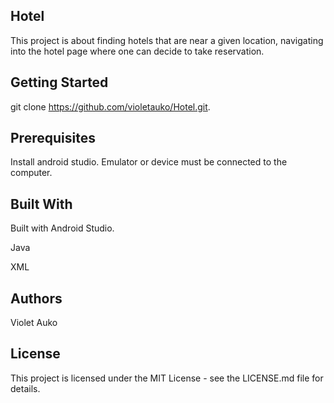 ## Hotel
This project is about finding hotels that are near a given location, navigating into the hotel page where one can decide to take reservation.

## Getting Started
git clone https://github.com/violetauko/Hotel.git.

## Prerequisites
Install android studio. 
Emulator or device must be connected to the computer.

## Built With
Built with Android Studio.

Java

XML

## Authors
Violet Auko

## License
This project is licensed under the MIT License - see the LICENSE.md file for details.
